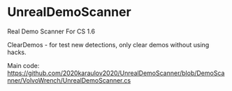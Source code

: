 # UnrealDemoScanner
Real Demo Scanner For CS 1.6

ClearDemos - for test new detections, only clear demos without using hacks.

Main code:
https://github.com/2020karaulov2020/UnrealDemoScanner/blob/DemoScanner/VolvoWrench/UnrealDemoScanner.cs 
